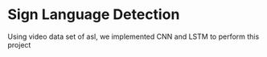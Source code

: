 # Sign Language Detection
Using video data set of asl, we implemented CNN and LSTM to perform this project
